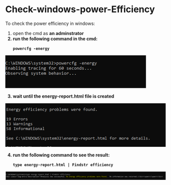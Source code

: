 # Check-windows-power-Efficiency

To check the power efficiency in windows:

1. open the cmd as <b>an adminstrator<b>
2. run the following command in the cmd:
	```
	powercfg -energy
	```
	
![Stage](stage0.PNG)
	
3. wait until the energy-report.html file is created
	
![Stage](stage1.PNG)

4. run the following command to see the result:
	```
	type energy-report.html | Findstr efficiency
	```
![Result](Result.png)
